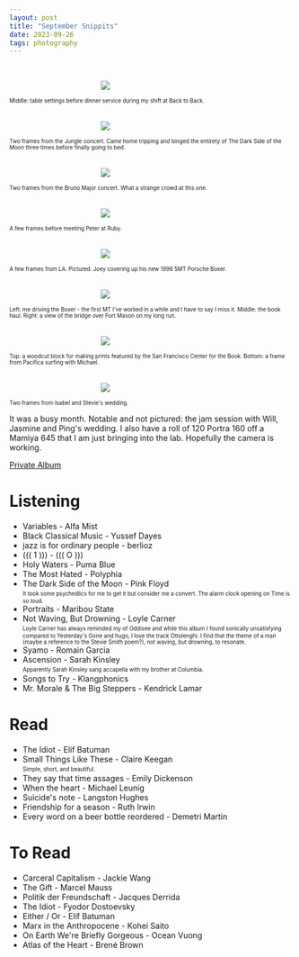 ```yaml
---
layout: post
title: "September Snippits"
date: 2023-09-26
tags: photography
---
```


<br>
<p align="center">
<img style="max-width: 1024px; margin: 0 0 0 -162px;" src="https://drive.google.com/uc?id=1_3mr_AXx1lVhHYFTqmy6fbULMMkPV6mQ">
</p>
<sub><sup>Middle: table settings before dinner service during my shift at Back to Back.</sup></sub>
<br>

<br>
<p align="center">
<img style="max-width: 1024px; margin: 0 0 0 -162px;" src="https://drive.google.com/uc?id=1ZztguoxDVJ1IF_0Mk2R4yWNZGbHBSZzd">
</p>
<sub><sup>Two frames from the Jungle concert. Came home tripping and binged the entirety of The Dark Side of the Moon three times before finally going to bed.</sup></sub>
<br>

<br>
<p align="center">
<img style="max-width: 1024px; margin: 0 0 0 -162px;" src="https://drive.google.com/uc?id=1_6s2agn8D4iDPtuKVVSmggZdLTcikJYO">
</p>
<sub><sup>Two frames from the Bruno Major concert. What a strange crowd at this one.</sup></sub>
<br>

<br>
<p align="center">
<img style="max-width: 1024px; margin: 0 0 0 -162px;" src="https://drive.google.com/uc?id=1ZsEtvwutSSw64w1cqWVJSpOnGK-c0Qyx">
</p>
<sub><sup>A few frames before meeting Peter at Ruby.</sup></sub>
<br>

<br>
<p align="center">
<img style="max-width: 1024px; margin: 0 0 0 -162px;" src="https://drive.google.com/uc?id=1_53FrDjg1NkyiccPD97NCjxro_KAXsu8">
</p>
<sub><sup>A few frames from LA. Pictured: Joey covering up his new 1996 5MT Porsche Boxer.</sup></sub>
<br>

<br>
<p align="center">
<img style="max-width: 1024px; margin: 0 0 0 -162px;" src="https://drive.google.com/uc?id=1Zq9EhQrDHYuFZh5-ZaKKuAvri1A-bmWO">
</p>
<sub><sup>Left: me driving the Boxer - the first MT I've worked in a while and I have to say I miss it. Middle: the book haul. Right: a view of the bridge  over Fort Mason on my long run.</sup></sub>
<br>

<br>
<p align="center">
<img style="max-width: 1024px; margin: 0 0 0 -162px;" src="https://drive.google.com/uc?id=1_5bzsPPn7mCaxyIoidtIzzD-wQXRpbkr">
</p>
<sub><sup>Top: a woodcut block for making prints featured by the San Francisco Center for the Book. Bottom: a frame from Pacifica surfing with Michael.</sup></sub>
<br>

<br>
<p align="center">
<img style="max-width: 1024px; margin: 0 0 0 -162px;" src="https://drive.google.com/uc?id=1Zc-YN8aYY38T0X4ctxD7Qmbxvo0mLl2f">
</p>
<sub><sup>Two frames from Isabel and Stevie's wedding.</sup></sub>
<br>

It was a busy month. Notable and not pictured: the jam session with Will, Jasmine and Ping's wedding. I also have a roll of 120 Portra 160 off a Mamiya 645 that I am just bringing into the lab. Hopefully the camera is working.

[Private Album](https://jstrieb.github.io/link-lock/#eyJ2IjoiMC4wLjEiLCJlIjoiVlVDWDhjNlJwUWZ4c0F0MGVxREFjM2Iwc2VSRHdCTFVZVFVWMFVBMVdWQk10a1gxaGxtQjQ3TnJQL3YwRkptS2JLaTFScldUeWRzMklaeWVyT0NGU0tyNnNSYUZVNTFNQXU2ZTR1a2x4RnpWN1BTcGJTNTUxK2VVNmZ3SW9keGRkc0lLYWc9PSIsInMiOiJ4VEg3a3NTeXcwL1NJVGpoNElFVWRRPT0iLCJpIjoiSnlRSVFyM0RiV2t6V2cySyJ9)

# Listening

- Variables - Alfa Mist
- Black Classical Music - Yussef Dayes
- jazz is for ordinary people - berlioz
- ((( 1 ))) - ((( O )))
- Holy Waters - Puma Blue
- The Most Hated - Polyphia
- The Dark Side of the Moon - Pink Floyd \
  <sub><sup>It took some psychedlics for me to get it but consider me a convert. The alarm clock opening on Time is so loud.</sup></sub>
- Portraits - Maribou State
- Not Waving, But Drowning - Loyle Carner \
  <sub><sup>Loyle Carner has always reminded my of Oddisee and while this album I found sonically unsatisfying compared to Yesterday's Gone and hugo, I love the track Ottolenghi. I find that the theme of a man (maybe a reference to the Stevie Smith poem?), not waving, but drowning, to resonate.</sup></sub>
- Syamo - Romain Garcia
- Ascension - Sarah Kinsley \
  <sub><sup>Apparently Sarah Kinsley sang accapella with my brother at Columbia.</sup></sub>
- Songs to Try - Klangphonics
- Mr. Morale & The Big Steppers - Kendrick Lamar

# Read

- The Idiot - Elif Batuman
- Small Things Like These - Claire Keegan \
  <sub><sup>Simple, short, and beautiful.</sup></sub>
- They say that time assages - Emily Dickenson
- When the heart - Michael Leunig
- Suicide's note - Langston Hughes
- Friendship for a season - Ruth Irwin
- Every word on a beer bottle reordered - Demetri Martin

# To Read

- Carceral Capitalism - Jackie Wang
- The Gift - Marcel Mauss
- Politik der Freundschaft - Jacques Derrida
- The Idiot - Fyodor Dostoevsky
- Either / Or - Elif Batuman
- Marx in the Anthropocene - Kohei Saito
- On Earth We're Briefly Gorgeous - Ocean Vuong
- Atlas of the Heart - Brené Brown